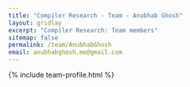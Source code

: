 ```yaml
---
title: "Compiler Research - Team - Anubhab Ghosh"
layout: gridlay
excerpt: "Compiler Research: Team members"
sitemap: false
permalink: /team/AnubhabGhosh
email: anubhabghosh.me@gmail.com
---
```


{% include team-profile.html %}
